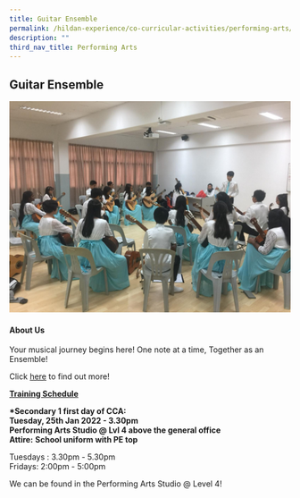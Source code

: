 ```yaml
---
title: Guitar Ensemble
permalink: /hildan-experience/co-curricular-activities/performing-arts/guitar-ensemble/
description: ""
third_nav_title: Performing Arts
---
```

Guitar Ensemble
---------------

![](/images/CCA/Guitar.jpg)


#### About Us

Your musical journey begins here! One note at a time, Together as an Ensemble!

Click [here](/files/CCA/SHSS%20Guitar%20Ensemble.pdf) to find out more!

**<u>Training Schedule</u>**  
  
**\*Secondary 1 first day of CCA:**  
**Tuesday, 25th Jan 2022 - 3.30pm  
Performing Arts Studio @ Lvl 4 above the general office**  
**Attire:** **School uniform with PE top**

Tuesdays : 3.30pm - 5.30pm   
Fridays: 2:00pm - 5:00pm

We can be found in the Performing Arts Studio @ Level 4!
